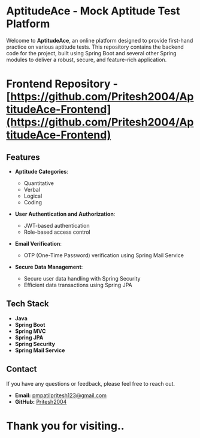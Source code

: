 # AptitudeAce - Mock Aptitude Test Platform

Welcome to **AptitudeAce**, an online platform designed to provide first-hand practice on various aptitude tests. This repository contains the backend code for the project, built using Spring Boot and several other Spring modules to deliver a robust, secure, and feature-rich application.

# Frontend Repository - [https://github.com/Pritesh2004/AptitudeAce-Frontend](https://github.com/Pritesh2004/AptitudeAce-Frontend)


## Features

- **Aptitude Categories**:
  - Quantitative
  - Verbal
  - Logical
  - Coding
  
- **User Authentication and Authorization**:
  - JWT-based authentication
  - Role-based access control
  
- **Email Verification**:
  - OTP (One-Time Password) verification using Spring Mail Service
  
- **Secure Data Management**:
  - Secure user data handling with Spring Security
  - Efficient data transactions using Spring JPA

## Tech Stack

- **Java**
- **Spring Boot**
- **Spring MVC**
- **Spring JPA**
- **Spring Security**
- **Spring Mail Service**

## Contact

If you have any questions or feedback, please feel free to reach out.

- **Email:** [pmpatilpritesh123@gmail.com](mailto:pmpatilpritesh123@gmail.com)
- **GitHub:** [Pritesh2004](https://github.com/Pritesh2004)

# Thank you for visiting..
